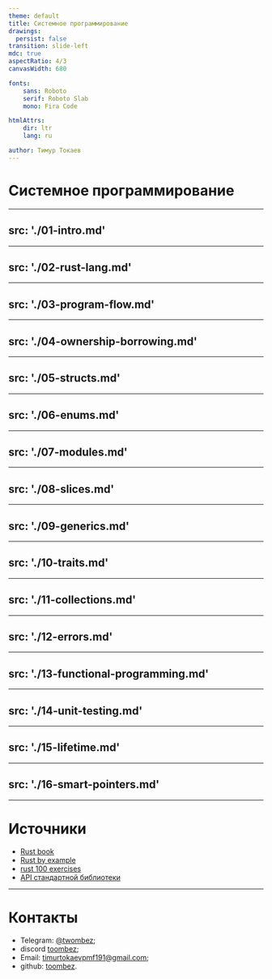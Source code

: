 ```yaml
---
theme: default
title: Системное программирование
drawings:
  persist: false
transition: slide-left
mdc: true
aspectRatio: 4/3
canvasWidth: 680

fonts:
    sans: Roboto
    serif: Roboto Slab
    mono: Fira Code

htmlAttrs:
    dir: ltr
    lang: ru

author: Тимур Токаев
---
```


# Системное программирование

---
src: './01-intro.md'
---

---
src: './02-rust-lang.md'
---

---
src: './03-program-flow.md'
---

---
src: './04-ownership-borrowing.md'
---

---
src: './05-structs.md'
---

---
src: './06-enums.md'
---

---
src: './07-modules.md'
---

---
src: './08-slices.md'
---

---
src: './09-generics.md'
---

---
src: './10-traits.md'
---

---
src: './11-collections.md'
---

---
src: './12-errors.md'
---

---
src: './13-functional-programming.md'
---

---
src: './14-unit-testing.md'
---

---
src: './15-lifetime.md'
---

---
src: './16-smart-pointers.md'
---

---

# Источники

- [Rust book](https://doc.rust-lang.org/book/)
- [Rust by example](https://doc.rust-lang.org/rust-by-example/)
- [rust 100 exercises](https://rust-exercises.com/100-exercises/)
- [API стандартной библиотеки](https://doc.rust-lang.org/std/index.html)

---

# Контакты

- Telegram: [@twombez](https://web.telegram.org/a/#485430745);
- discord [toombez](https://discord.com/users/292322558299209728);
- Email: [timurtokaevpmf191@gmail.com](mailto:timurtokaevpmf191@gmail.com);
- github: [toombez](https://github.com/toombez).

